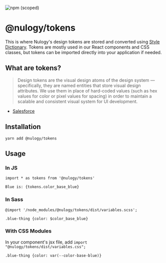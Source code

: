 ![npm (scoped)](https://img.shields.io/npm/v/@nulogy/tokens.svg?color=blue)

# @nulogy/tokens
This is where Nulogy's design tokens are stored and converted using [Style Dictionary](https://amzn.github.io/style-dictionary). Tokens are mostly used in our React components and CSS classes, but tokens can be imported directly into your application if needed. 

## What are tokens?
> Design tokens are the visual design atoms of the design system — specifically, they are named entities that store visual design attributes. We use them in place of hard-coded values (such as hex values for color or pixel values for spacing) in order to maintain a scalable and consistent visual system for UI development.
- [Salesforce](https://www.lightningdesignsystem.com/design-tokens/)

## Installation
`yarn add @nulogy/tokens`

## Usage 

### In JS 
`import * as tokens from '@nulogy/tokens'`

`Blue is: {tokens.color_base_blue}`

### In Sass
`@import '/node_modules/@nulogy/tokens/dist/variables.scss';`

`.blue-thing {color: $color_base_blue}`

### With CSS Modules 

In your component's jsx file, add `import "@nulogy/tokens/dist/variables.css";`

`.blue-thing {color: var(--color-base-blue)}`

